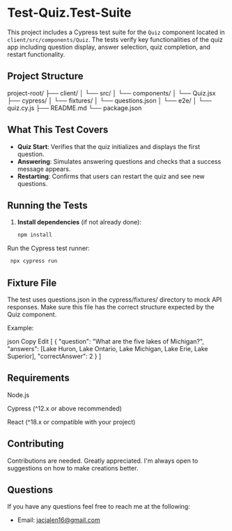# Test-Quiz.Test-Suite

This project includes a Cypress test suite for the `Quiz` component located in `client/src/components/Quiz`. The tests verify key functionalities of the quiz app including question display, answer selection, quiz completion, and restart functionality.

## Project Structure

project-root/ ├── client/ │ └── src/ │ └── components/ │ └── Quiz.jsx ├── cypress/ │ └── fixtures/ │ └── questions.json │ └── e2e/ │ └── quiz.cy.js ├── README.md └── package.json


## What This Test Covers

- **Quiz Start**: Verifies that the quiz initializes and displays the first question.
- **Answering**: Simulates answering questions and checks that a success message appears.
- **Restarting**: Confirms that users can restart the quiz and see new questions.

## Running the Tests

1. **Install dependencies** (if not already done):
   ```bash
   npm install
Run the Cypress test runner:
  ```bash
   npx cypress run
   ```

## Fixture File
The test uses questions.json in the cypress/fixtures/ directory to mock API responses. Make sure this file has the correct structure expected by the Quiz component.

Example:

json
Copy
Edit
[
  {
    "question": "What are the five lakes of Michigan?",
    "answers": [Lake Huron, Lake Ontario, Lake Michigan, Lake Erie, Lake Superior],
    "correctAnswer": 2
  }
]

## Requirements
Node.js

Cypress (^12.x or above recommended)

React (^18.x or compatible with your project)

## Contributing
Contributions are needed. Greatly appreciated. I'm always open to suggestions on how to make creations better.

## Questions

If you have any questions feel free to reach me at the following:
- Email: jacjalen16@gmail.com

